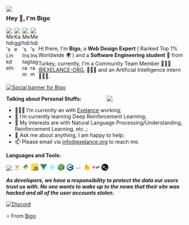 <img align='left' src="https://i0.wp.com/pentesttools.net/wp-content/uploads/2019/10/Lockdoor-Framework-A-Penetration-Testing-Framework-With-Cyber-Security.gif?fit=250%2C250&ssl=1" width="230">

### Hey 👋, I'm Bigo

<a href="https://www.linkedin.com/in/white-hat">
  <img align="left" alt="Mehdi's LinkdeIn" width="22px" src="https://cdn.jsdelivr.net/npm/simple-icons@v3/icons/linkedin.svg" />
</a>
<a href="https://www.kaggle.com">
  <img align="left" alt="Kaggle" width="22px" src="https://cdn.jsdelivr.net/npm/simple-icons@3.1.0/icons/kaggle.svg" />
</a>
<a href="https://www.instagram.com/">
  <img align="left" alt="Mehdi's Instagram" width="22px" src="https://cdn.jsdelivr.net/npm/simple-icons@v3/icons/instagram.svg" />
</a>
<a href="https://www.facebook.com">
  <img align="left" alt="Mehdi's Instagram" width="22px" src="https://cdn.jsdelivr.net/npm/simple-icons@v3/icons/facebook.svg" />
</a>

<br />
<br />

Hi there, I'm **Bigo**, a **Web Design Expert** ( Ranked Top 1% Worldwide 🌍 ) and a **Software Engineering student** 🚀 from Turkey, currently, I'm a Community Team Member 🙍🏽‍♂️ [@EXELANCE-ORG](https://github.com/EXELANCE-LLC), 👨🏽‍💻 and an Artificial Intelligence intern 👨🏽‍💼. 


[![Social banner for Bigo](https://i.imgur.com/iepXtWN.png)](https://exelance.org)

<img align='right' src="https://syscoin.org/assets/images/temp/community1.png" width="230">

**Talking about Personal Stuffs:**

- 👨🏽‍💻 I’m currently an with [Exelance](https://exelance.org) working;
- 🌱 I’m currently learning Deep Reinforcement Learning; 
- 🤔 My interests are with Natural Language Processing/Understanding, Reinforcement Learning, etc..;
- 💬 Ask me about anything, I am happy to help;
- 📫 Please email via info@exelance.org to reach me.
 
**Languages and Tools:**  
 
<code><img height="20" src="https://pytorch.org/assets/images/pytorch-logo.png"></code>
<code><img height="20" src="https://raw.githubusercontent.com/github/explore/80688e429a7d4ef2fca1e82350fe8e3517d3494d/topics/tensorflow/tensorflow.png"></code>
<code><img height="20" src="https://raw.githubusercontent.com/github/explore/80688e429a7d4ef2fca1e82350fe8e3517d3494d/topics/python/python.png"></code>
<code><img height="20" src="https://raw.githubusercontent.com/github/explore/80688e429a7d4ef2fca1e82350fe8e3517d3494d/topics/javascript/javascript.png"></code>
<code><img height="20" src="https://raw.githubusercontent.com/github/explore/80688e429a7d4ef2fca1e82350fe8e3517d3494d/topics/vue/vue.png"></code>
<code><img height="20" src="https://raw.githubusercontent.com/github/explore/80688e429a7d4ef2fca1e82350fe8e3517d3494d/topics/react/react.png"></code>
<code><img height="20" src="https://raw.githubusercontent.com/github/explore/80688e429a7d4ef2fca1e82350fe8e3517d3494d/topics/nodejs/nodejs.png"></code>
<code><img height="20" src="https://raw.githubusercontent.com/github/explore/80688e429a7d4ef2fca1e82350fe8e3517d3494d/topics/cpp/cpp.png"></code>
<code><img height="20" src="https://raw.githubusercontent.com/github/explore/80688e429a7d4ef2fca1e82350fe8e3517d3494d/topics/mysql/mysql.png"></code>
<code><img height="20" src="https://raw.githubusercontent.com/github/explore/80688e429a7d4ef2fca1e82350fe8e3517d3494d/topics/firebase/firebase.png"></code>
<code><img height="20" src="https://raw.githubusercontent.com/github/explore/80688e429a7d4ef2fca1e82350fe8e3517d3494d/topics/git/git.png"></code>
<code><img height="20" src="https://raw.githubusercontent.com/github/explore/80688e429a7d4ef2fca1e82350fe8e3517d3494d/topics/terminal/terminal.png"></code>

***As developers, we have a responsibility to protect the data our users trust us with. No one wants to wake up to the news that their site was hacked and all of the user accounts stolen.***

[![Discord](https://img.shields.io/discord/602170807246127123?color=%237289DA&label=EXELANCE%20LLC&logo=discord&logoColor=white)](https://discord.gg/tE9u5Mk)

⭐️ From [Bigo](https://github.com/EXELANCE-ORG)
